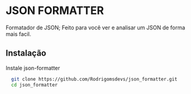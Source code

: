 # JSON FORMATTER

Formatador de JSON;
Feito para você ver e analisar um JSON de forma mais facil.
## Instalação

Instale json-formatter

```bash
  git clone https://github.com/Rodrigomsdevs/json_formatter.git
  cd json_formatter
```
    